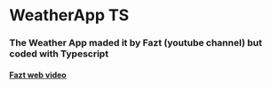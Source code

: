 # WeatherApp TS

### The Weather App maded it by Fazt (youtube channel) but coded with Typescript

#### [Fazt web video](https://www.youtube.com/watch?v=yxT6ylPM7uM)
